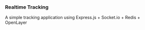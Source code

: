 ### Realtime Tracking
A simple tracking application using Express.js + Socket.io + Redis + OpenLayer